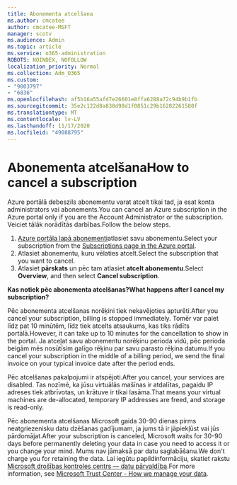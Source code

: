 ```yaml
---
title: Abonementa atcelšana
ms.author: cmcatee
author: cmcatee-MSFT
manager: scotv
ms.audience: Admin
ms.topic: article
ms.service: o365-administration
ROBOTS: NOINDEX, NOFOLLOW
localization_priority: Normal
ms.collection: Adm_O365
ms.custom:
- "9003797"
- "6836"
ms.openlocfilehash: af5b16a55afd7e26601e8ffa6288a72c94b9b1fb
ms.sourcegitcommit: 35e2c122d8a838d98d1f0851c29b16282261580f
ms.translationtype: MT
ms.contentlocale: lv-LV
ms.lasthandoff: 11/17/2020
ms.locfileid: "49088795"
---
```

# <a name="how-to-cancel-a-subscription"></a><span data-ttu-id="4f818-102">Abonementa atcelšana</span><span class="sxs-lookup"><span data-stu-id="4f818-102">How to cancel a subscription</span></span>

<span data-ttu-id="4f818-103">Azure portālā debeszils abonementu varat atcelt tikai tad, ja esat konta administrators vai abonements.</span><span class="sxs-lookup"><span data-stu-id="4f818-103">You can cancel an Azure subscription in the Azure portal only if you are the Account Administrator or the subscription.</span></span> <span data-ttu-id="4f818-104">Veiciet tālāk norādītās darbības.</span><span class="sxs-lookup"><span data-stu-id="4f818-104">Follow the below steps.</span></span>

1. <span data-ttu-id="4f818-105">[Azure portāla lapā abonementi](https://ms.portal.azure.com/#blade/Microsoft_Azure_Billing/SubscriptionsBlade)atlasiet savu abonementu.</span><span class="sxs-lookup"><span data-stu-id="4f818-105">Select your subscription from the [Subscriptions page in the Azure portal](https://ms.portal.azure.com/#blade/Microsoft_Azure_Billing/SubscriptionsBlade).</span></span>
2. <span data-ttu-id="4f818-106">Atlasiet abonementu, kuru vēlaties atcelt.</span><span class="sxs-lookup"><span data-stu-id="4f818-106">Select the subscription that you want to cancel.</span></span>
3. <span data-ttu-id="4f818-107">Atlasiet **pārskats** un pēc tam atlasiet **atcelt abonementu**.</span><span class="sxs-lookup"><span data-stu-id="4f818-107">Select **Overview**, and then select **Cancel subscription**.</span></span>

<span data-ttu-id="4f818-108">**Kas notiek pēc abonementa atcelšanas?**</span><span class="sxs-lookup"><span data-stu-id="4f818-108">**What happens after I cancel my subscription?**</span></span>

<span data-ttu-id="4f818-109">Pēc abonementa atcelšanas norēķini tiek nekavējoties apturēti.</span><span class="sxs-lookup"><span data-stu-id="4f818-109">After you cancel your subscription, billing is stopped immediately.</span></span> <span data-ttu-id="4f818-110">Tomēr var paiet līdz pat 10 minūtēm, līdz tiek atcelts atsaukums, kas tiks rādīts portālā.</span><span class="sxs-lookup"><span data-stu-id="4f818-110">However, it can take up to 10 minutes for the cancellation to show in the portal.</span></span> <span data-ttu-id="4f818-111">Ja atceļat savu abonementu norēķinu perioda vidū, pēc perioda beigām mēs nosūtīsim galīgo rēķinu par savu parasto rēķina datumu.</span><span class="sxs-lookup"><span data-stu-id="4f818-111">If you cancel your subscription in the middle of a billing period, we send the final invoice on your typical invoice date after the period ends.</span></span>

<span data-ttu-id="4f818-112">Pēc atcelšanas pakalpojumi ir atspējoti.</span><span class="sxs-lookup"><span data-stu-id="4f818-112">After you cancel, your services are disabled.</span></span> <span data-ttu-id="4f818-113">Tas nozīmē, ka jūsu virtuālās mašīnas ir atdalītas, pagaidu IP adreses tiek atbrīvotas, un krātuve ir tikai lasāma.</span><span class="sxs-lookup"><span data-stu-id="4f818-113">That means your virtual machines are de-allocated, temporary IP addresses are freed, and storage is read-only.</span></span>

<span data-ttu-id="4f818-114">Pēc abonementa atcelšanas Microsoft gaida 30-90 dienas pirms neatgriezenisku datu dzēšanas gadījumam, ja jums tā ir jāpiekļūst vai jūs pārdomājat.</span><span class="sxs-lookup"><span data-stu-id="4f818-114">After your subscription is canceled, Microsoft waits for 30-90 days before permanently deleting your data in case you need to access it or you change your mind.</span></span> <span data-ttu-id="4f818-115">Mums nav jāmaksā par datu saglabāšanu.</span><span class="sxs-lookup"><span data-stu-id="4f818-115">We don't charge you for retaining the data.</span></span> <span data-ttu-id="4f818-116">Lai iegūtu papildinformāciju, skatiet rakstu [Microsoft drošības kontroles centrs — datu pārvaldība](https://www.microsoft.com/trust-center/privacy/data-management#leave).</span><span class="sxs-lookup"><span data-stu-id="4f818-116">For more information, see [Microsoft Trust Center - How we manage your data](https://www.microsoft.com/trust-center/privacy/data-management#leave).</span></span>

